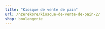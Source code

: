 ```yaml
---
title: "Kiosque de vente de pain"
url: /nzerekore/kiosque-de-vente-de-pain-2/
shop: boulangerie
---
```


